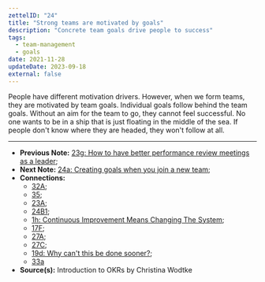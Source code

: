 ```yaml
---
zettelID: "24"
title: "Strong teams are motivated by goals"
description: "Concrete team goals drive people to success"
tags:
  - team-management
  - goals
date: 2021-11-28
updateDate: 2023-09-18
external: false
---
```


People have different motivation drivers. However, when we form teams, they are motivated by team goals. Individual goals follow behind the team goals. Without an aim for the team to go, they cannot feel successful. No one wants to be in a ship that is just floating in the middle of the sea. If people don't know where they are headed, they won't follow at all.

---

- **Previous Note:** [23g: How to have better performance review meetings as a leader](/notes/23g/);
- **Next Note:** [24a: Creating goals when you join a new team](/notes/24a/);
- **Connections:**
  - [32A](/notes/32a/);
  - [35](/notes/35/);
  - [23A](/notes/23a/);
  - [24B1](/notes/24b1/);
  - [1h: Continuous Improvement Means Changing The System](/notes/1h/);
  - [17F](/notes/17f/);
  - [27A](/notes/27a/);
  - [27C](/notes/27c/);
  - [19d: Why can't this be done sooner?](/notes/19d/);
  - [33a](/notes/33a/)
- **Source(s):** Introduction to OKRs by Christina Wodtke
